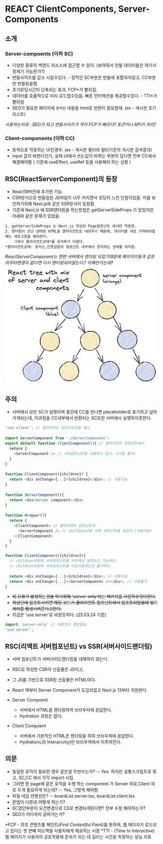 # REACT ClientComponents, Server-Components

## 소개
### Server-compoents (이하 SC)
- 다양한 종류의 백엔드 리소스에 접근할 수 있다. (보여줘서 안될 데이터들은 여기서 정제가 가능한가?)
- 번들사이즈를 감소 시킬수있다. - 정적인 SC부분은 번들에 포함되지않고, CC부분만 번들링을함.
- 초기로딩시간이 단축되는 효과. FCP*가 빨라짐.
- 데이터를 효율적으로 미리 로드할수있음. 빠른 인터렉션을 제공할수있다. - TTI*가 빨라짐
- SEO가 필요한 페이지에 `정적인` 내용을 html로 반환이 필요할때. (ex - 게시판 초기 리스트)

*사용하는이유 : SEO가 되고 번들사이즈가 작아 FCP가 빠르다? 토큰이나 API키 처리?*

### Client-components (이하 CC)
- 동적으로 작동하는 UI인경우.  (ex - 게시판 필터와 필터기준의 게시판 검색결과)
- input 값이 바뀐다던가, 실제 UI에서 쓰는값이 바뀌는 부분이 있다면 전부 CC에서 해결해야함 ( 기존에 useEffect, useRef 등을 사용해야 하는 상황 )

## RSC(ReactServerComponent)의 등장
- React18버전에 추가된 기능.
- CSR방식으로 번들링된 JS파일이 너무 커지면서 로딩이 느린 단점이있음. 이를 보안하기위해 Next.js와 같은 SSR방식이 등장함.
- 기존에 Next.js 에 SSR렌더링을 하는방법은 getServerSideProps 가 있었지만 아래와 같은 문제가 있었음.

````
1. getServerSideProps 는 Next.js 최상단 Page컴포넌트 에서만 작동함.
2. 랜더링이 끈난 상태로 HTML을 클라이언트로 내려주기 때문에, 데이터를 새로 가져와야할때는 새로고침을 해야한다.
    그래서 클라이언트상태*를 유지하기 어렵다.
*클라이언트상태: 포커스,인풋값등의 컴포넌트 내부에서 관리하는 상태를 의미함.
````
*ReactServerComponent는 한번 서버에서 랜더링 되었기때문에 페이지이동과 같은 라우터변경이 없다면 다시 렌더링되이않는다.? 이해안가는데?*
  ![img](./img/servercomponent1.png)
## 주의
- 서버에서 모든 SC가 실행되며 중간에 CC를 만나면 placeholder로 표기하고 넘어가게되는데, 이과정을 CC내부에서 반환되는 SC또한 서버에서 실행하지못한다.

````javascript
'use client'; // 클라이언트 컴포넌트임을 명시

import ServerComponent from './ServerComponent';
export default function clientComponent(){ // 클라이언트 컴포넌트에서
  return {
    <ServerComponent /> // 서버컴포넌트를 사용하고 있다. (사용 불가)
  }
}

function ClientComponent({children}) {
  return <div onChange={...}>{children}</div>; // 사용가능
}

function ServerComponent(){
  return <div>Server component</div>
}

function Wrapper(){
  return {
    <ClientComponent> // 클라이언트 컴포넌트의
      <ServerComponent /> // children으로 서버 컴포넌트를 넣었다.(사용가능) 
    </ClientComponent>
  }
}
````

````javascript
function ClientComponent({children}){
  // children부분에 서버컴포넌트를 외부에서 넣주는건 가능하다.
  // children부분에 서버컴포넌트를 직접사용하는건 불가하다.

  return <div onChange={...}>{children}</div>; // 사용가능
  return <div onChange={...}><ServerCompoentn /></div>; // 사용불가
}
````

- ~~위 오류가 발생하는것을 막기위해 'server-only'라는 패키지를 사용하수잇다한다.~~
- ~~최상단에 임포트시키면 해당 코드가 클라이언트 컴포넌트에서 임포트되었을떄 빌드에러를 발생시켜준다고한다.~~
- 지금은 'use server'로 바뀐듯하다. (25.03.24 기준)
````javascript
import 'server-only' // 바뀐건지 확인필요.
'use server'; 
````

## RSC(리액트 서버컴포넌트) vs SSR(서버사이드랜더링)
- 서버 컴포넌트가 서버사이드렌더링을 대체하지 않는다.
- RSC로 작성한 CSR의 산출물은 JS이고,
- 그 JS를 기반으로 SSR된 산출물은 HTML이다.

- React 18부터 Server Component가 도입되었고 Next.js 13부터 지원한다.

- Server Compoent
  - 서버에서 HTML을 렌더링하여 브라우저에 응답한다.
  - Hydration 과정은 없다.
- Client Compoent
  - 서버에서 기본적인 HTML은 렌더링을 하여 브라우져에 응답한다.
  - Hydration(JS Interacivity)만 브라우져에서 이루어진다.

## 의문
- 동일한 로직이 필요한 경우 같은걸 두번쓰는가?
  -- Yes. 하지만 공통스크립트로 묶고, SC,CC 에서 각각 import 시킴.
- 그러면 한 page에 같은 로직을 수행 하는 component 가 Server 따로,Client 따로 두개 필요하게 되는데?
   -- Yes, 그렇게 해야함.
- 파일 네임 컨벤션은?
   -- boardList.server.tsx, boardList.client.tsx
- 문법이 다른데 어떻게 하는가?
- SC였던부분이 요건변경으로 CS로 변경되게된다면? 전부 수정 해야하는가?
- SEO가 어디까지 긁어가는가?


*FCP - 최초 콘텐츠풀 페인트(*First Contentful Paint*)를 뜻하며, 웹 페이지가 로드되고 있다는 첫 번째 피드백을 사용자에게 제공하는 시점
*TTI - (*Time to Interactive*)웹 페이지가 사용자의 상호작용에 준비가 되는 데 걸리는 시간을 측정하는 성능 지표

